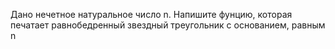 Дано нечетное натуральное число n.
Напишите фунцию, которая печатает равнобедренный звездный треугольник с основанием, равным n 
